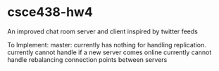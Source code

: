 # csce438-hw4
An improved chat room server and client inspired by twitter feeds


To Implement:
master:
  currently has nothing for handling replication. 
  currently cannot handle if a new server comes online
  currently cannot handle rebalancing connection points between servers

